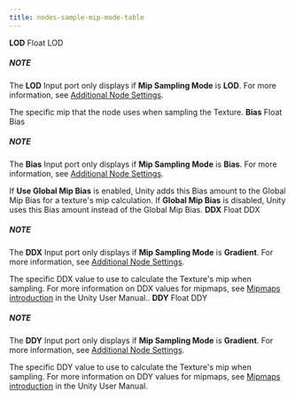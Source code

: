 ```yaml
---
title: nodes-sample-mip-mode-table
---
```


<tr>
<td><strong>LOD</strong></td>
<td>Float</td>
<td>LOD</td>
<td><div class="NOTE"><h5>NOTE</h5><p>The <strong>LOD</strong> Input port only displays if <strong>Mip Sampling Mode</strong> is <strong>LOD</strong>. For more information, see <a href="#additional-node-settings">Additional Node Settings</a>.</p></div> The specific mip that the node uses when sampling the Texture.</td>
</tr>
<tr>
<td><strong>Bias</strong></td>
<td>Float</td>
<td>Bias</td>
<td><div class="NOTE"><h5>NOTE</h5><p>The <strong>Bias</strong> Input port only displays if <strong>Mip Sampling Mode</strong> is <strong>Bias</strong>. For more information, see <a href="#additional-node-settings">Additional Node Settings</a>.</p></div> If <strong>Use Global Mip Bias</strong> is enabled, Unity adds this Bias amount to the Global Mip Bias for a texture's mip calculation. If <strong>Global Mip Bias</strong> is disabled, Unity uses this Bias amount instead of the Global Mip Bias.</td>
</tr>
<tr>
<td><strong>DDX</strong></td>
<td>Float</td>
<td>DDX</td>
<td><div class="NOTE"><h5>NOTE</h5><p>The <strong>DDX</strong> Input port only displays if <strong>Mip Sampling Mode</strong> is <strong>Gradient</strong>. For more information, see <a href="#additional-node-settings">Additional Node Settings</a>.</p></div> The specific DDX value to use to calculate the Texture's mip when sampling. For more information on DDX values for mipmaps, see <a href="https://docs.unity3d.com/Documentation/Manual/texture-mipmaps-introduction.html">Mipmaps introduction</a> in the Unity User Manual..</td>
</tr>
<tr>
<td><strong>DDY</strong></td>
<td>Float</td>
<td>DDY</td>
<td><div class="NOTE"><h5>NOTE</h5><p>The <strong>DDY</strong> Input port only displays if <strong>Mip Sampling Mode</strong> is <strong>Gradient</strong>. For more information, see <a href="#additional-node-settings">Additional Node Settings</a>.</p></div> The specific DDY value to use to calculate the Texture's mip when sampling. For more information on DDY values for mipmaps, see <a href="https://docs.unity3d.com/Documentation/Manual/texture-mipmaps-introduction.html">Mipmaps introduction</a> in the Unity User Manual.</td>
</tr>
